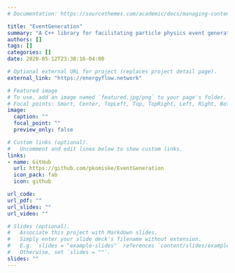 ```yaml
---
# Documentation: https://sourcethemes.com/academic/docs/managing-content/

title: "EventGeneration"
summary: "A C++ library for facilitating particle physics event generation with [Pythia8](http://home.thep.lu.se/~torbjorn/pythia82html/Welcome.html) and jet clustering with [FastJet3](http://fastjet.fr/) including the association of the hard-process, parton-level, and hadron-level events. Includes a python script for reading the resulting text files."
authors: []
tags: []
categories: []
date: 2020-05-12T23:38:16-04:00

# Optional external URL for project (replaces project detail page).
external_link: "https://energyflow.network"

# Featured image
# To use, add an image named `featured.jpg/png` to your page's folder.
# Focal points: Smart, Center, TopLeft, Top, TopRight, Left, Right, BottomLeft, Bottom, BottomRight.
image:
  caption: ""
  focal_point: ""
  preview_only: false

# Custom links (optional).
#   Uncomment and edit lines below to show custom links.
links:
- name: GitHub
  url: https://github.com/pkomiske/EventGeneration
  icon_pack: fab
  icon: github

url_code:
url_pdf: ""
url_slides: ""
url_video: ""

# Slides (optional).
#   Associate this project with Markdown slides.
#   Simply enter your slide deck's filename without extension.
#   E.g. `slides = "example-slides"` references `content/slides/example-slides.md`.
#   Otherwise, set `slides = ""`.
slides: ""
---
```

